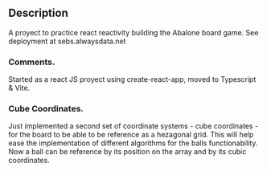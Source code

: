 ## Description
A proyect to practice react reactivity building the Abalone board game.
See deployment at sebs.alwaysdata.net

### Comments.
Started as a react JS proyect using create-react-app, moved to Typescript & Vite.

### Cube Coordinates.
Just implemented a second set of coordinate systems - cube coordinates - for the board to be able to be reference as a hezagonal grid. This will help ease the implementation of different algorithms for the balls functionability. Now a ball can be reference by its position on the array and by its cubic coordinates.